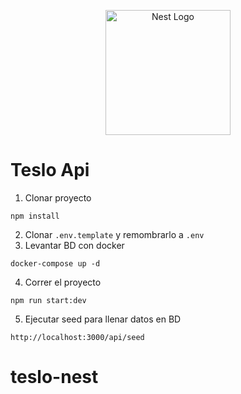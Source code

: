 <p align="center">
  <a href="http://nestjs.com/" target="blank"><img src="https://nestjs.com/img/logo-small.svg" width="200" alt="Nest Logo" /></a>
</p>

# Teslo Api 


1. Clonar proyecto
```
npm install
```
2. Clonar ```.env.template``` y remombrarlo a ```.env ```
3. Levantar BD con docker
```
docker-compose up -d
```
4. Correr el proyecto
```
npm run start:dev
```
5. Ejecutar seed para llenar datos en BD
```
http://localhost:3000/api/seed
```
# teslo-nest
